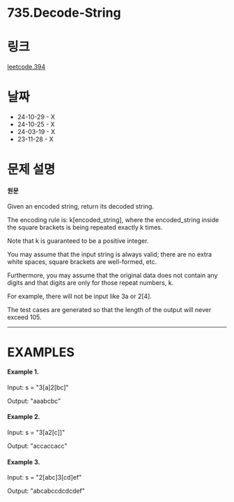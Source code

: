 # 735.Decode-String

# 링크

[leetcode.394](https://leetcode.com/problems/decode-string/description/?envType=study-plan-v2&envId=leetcode-75)

# 날짜

- 24-10-29 - X
- 24-10-25 - X
- 24-03-19 - X
- 23-11-28 - X

# 문제 설명

#### 원문

Given an encoded string, return its decoded string.

The encoding rule is: k[encoded_string], where the encoded_string inside the square brackets is being repeated exactly k times.

Note that k is guaranteed to be a positive integer.

You may assume that the input string is always valid; there are no extra white spaces, square brackets are well-formed, etc.

Furthermore, you may assume that the original data does not contain any digits and that digits are only for those repeat numbers, k.

For example, there will not be input like 3a or 2[4].

The test cases are generated so that the length of the output will never exceed 105.

---

# EXAMPLES

#### Example 1.

Input: s = "3[a]2[bc]"

Output: "aaabcbc"

#### Example 2.

Input: s = "3[a2[c]]"

Output: "accaccacc"

#### Example 3.

Input: s = "2[abc]3[cd]ef"

Output: "abcabccdcdcdef"
